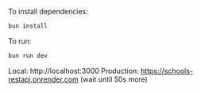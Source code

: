 To install dependencies:
```sh
bun install
```

To run:
```sh
bun run dev
```

Local: http://localhost:3000
Production: https://schools-restapi.onrender.com (wait until 50s more)
